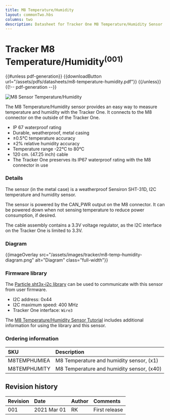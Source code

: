 ```yaml
---
title: M8 Temperature/Humidity
layout: commonTwo.hbs
columns: two
description: Datasheet for Tracker One M8 Temperature/Humidity Sensor
---
```


# Tracker M8 Temperature/Humidity<sup>(001)</sup>

{{#unless pdf-generation}}
{{downloadButton url="/assets/pdfs/datasheets/m8-temperature-humidity.pdf"}}
{{/unless}} {{!-- pdf-generation --}}

![M8 Sensor Temperature/Humidity](/assets/images/tracker/m8-temp-humidity.png)

The M8 Temperature/Humidity sensor provides an easy way to measure temperature and humidity with the Tracker One. It connects to the M8 connector on the outside of the Tracker One.

- IP 67 waterproof rating
- Durable, weatherproof, metal casing
- ±0.5°C temperature accuracy
- ±2% relative humidity accuracy
- Temperature range -22°C to 80°C
- 120 cm. (47.25 inch) cable
- The Tracker One preserves its IP67 waterproof rating with the M8 connector in use

### Details

The sensor (in the metal case) is a weatherproof Sensiron SHT-31D, I2C temperature and humidity sensor.

The sensor is powered by the CAN_PWR output on the M8 connector. It can be powered down when not sensing temperature to reduce power consumption, if desired.

The cable assembly contains a 3.3V voltage regulator, as the I2C interface on the Tracker One is limited to 3.3V. 


### Diagram

{{imageOverlay src="/assets/images/tracker/m8-temp-humidity-diagram.png" alt="Diagram" class="full-width"}}

### Firmware library

The [Particle sht3x-i2c library](https://github.com/particle-iot/sht3x-i2c) can be used to communicate with this sensor from user firmware.

- I2C address: 0x44
- I2C maximum speed: 400 MHz
- Tracker One interface: `Wire3`

The [M8 Temperature/Humidity Sensor Tutorial](/hardware/tracker/m8-temperature-humidity/) includes additional information for using the library and this sensor.

### Ordering information

| SKU  | Description |
| :--- | :--- |
| M8TEMPHUMIEA | M8 Temperature and humidity sensor, (x1) |
| M8TEMPHUMITY | M8 Temperature and humidity sensor, (x40) |


## Revision history

| Revision | Date | Author | Comments |
|:---------|:-----|:-------|:---------|
| 001      | 2021 Mar 01 | RK | First release |
